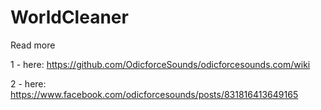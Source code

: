 # WorldCleaner

Read more 

1 - here: https://github.com/OdicforceSounds/odicforcesounds.com/wiki

2 - here: https://www.facebook.com/odicforcesounds/posts/831816413649165
